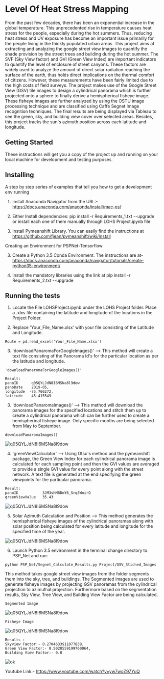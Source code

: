 # Level Of Heat Stress Mapping 

From the past few decades, there has been an exponential increase in the global temperature. This unprecedented rise in temperature causes heat stress for the people, especially during the hot summers. Thus, reducing heat stress and UV exposure has become an important issue primarily for the people living in the thickly populated urban areas. This project aims at extracting and analyzing the google street view images to quantify the shade provision by the street trees and building during the hot summer. The SVF (Sky View factor) and GVI (Green View Index) are important indicators to quantify the level of enclosure of street canyons. These factors are widely used to analyze the amount of direct solar radiation reaching the surface of the earth, thus holds direct implications on the thermal comfort of citizens. However, these measurements have been fairly limited due to the high costs of field surveys. The project makes use of the Google Street View (GSV) tile images to design a cylindrical panorama which is further projected onto a sphere to finally derive a hemispherical fisheye image. These fisheye images are further analyzed by using the OSTU image processing technique and are classified using Caffe Segnet Image recognition techniques. The final results are being displayed via Tableau to see the green, sky, and building view cover over selected areas. Besides, this project tracks the sun's azimuth position across each latitude and longitude.

## Getting Started

These instructions will get you a copy of the project up and running on your local machine for development and testing purposes. 

## Installing

A step by step series of examples that tell you how to get a development env running

1) Install Anaconda Navigator from the URL:- https://docs.anaconda.com/anaconda/install/mac-os/

2) Either Install dependencies: pip install -r Requirements_1.txt --upgrade or install each one of them manually through LOHS Project.ipynb file

3) Install Pymeanshift Library. You can easily find the instructions at https://github.com/fjean/pymeanshift/wiki/Install

Creating an Environment for PSPNet-Tensorflow

3) Create a Python 3.5 Conda Environment. The instructions are at- https://docs.anaconda.com/anaconda/navigator/tutorials/create-python35-environment/

4) Install the mandatory libraries using the link at pip install -r Requirements_2.txt --upgrade



## Running the tests

1) Locate the File LOHSProject.ipynb under the LOHS Project folder. Place a .xlxs file containing the latitude and longitude of the locations in the Project Folder.

2) Replace 'Your_File_Name.xlsx' with your file consisting of the Latitude and Longitude.

```
Route = pd.read_excel('Your_File_Name.xlsx')
```

3) 'downloadPanaromaForGoogleImages()' --> This method will create a text file consisting of the Panorama Id's for the particular location as per the latitude and longitude. 

```
'downloadPanaromaForGoogleImages()'

Result:
panoID      q05QYLJdN8I6MSNa8l9dow        
panoDate    2019-05,
longitude  -75.706272,
latitude    45.415549
```

3) 'downloadPanaromaImages()' --> This method will download the panorama images for the specified locations and stitch them up to create a cylindrical panorama which can be further used to create a hemispherical fisheye image. Only specific months are being selected from May to September.

```
downloadPanaromaImages()
```
![q05QYLJdN8I6MSNa8l9dow](https://user-images.githubusercontent.com/42692738/82768503-74cb7900-9dfd-11ea-99ff-b583670246dd.jpg)

4) 'greenViewCalculator' --> Using Otsu's method and the pymeanshift package, the Green View Index for each cylindrical panorama image is calculated for each sampling point and then the GVI values are averaged to provide a single GVI value for every point along with the street network. A text file is generated at the end specifying the green viewpoints for the particular panorama.

```
Result:
panoID           3JM3shM8DmY6_Srq3WnirQ
greenViewValue   35.43
```
![q05QYLJdN8I6MSNa8l9dow](https://user-images.githubusercontent.com/42692738/82768519-87de4900-9dfd-11ea-80e1-76449844a713.jpg)

5) Solar Azimuth Calculation and Position --> This method generates the hemispherical fisheye images of the cylindrical panoramas along with solar position being calculated for every latitude and longitude for the specified time of the year.

![q05QYLJdN8I6MSNa8l9dow](https://user-images.githubusercontent.com/42692738/82768522-9593ce80-9dfd-11ea-981c-0d9add291b87.jpg)

6) Launch Python 3.5 environment in the terminal change directory to PSP_Net and run:

```
python PSP_Net/Segnet_Calculate_Results.py Project/GSV_Stiched_Images
```

This method takes google street view images from the folder segments them into the sky, tree, and buildings. The Segmented images are used to generate fisheye images by projecting GSV panoramas from the cylindrical projection to azimuthal projection. Furthermore based on the segmentation results, Sky View, Tree View, and Building View Factor are being calculated.

```
Segmented Image
```
![q05QYLJdN8I6MSNa8l9dow](https://user-images.githubusercontent.com/42692738/82768534-ac3a2580-9dfd-11ea-9265-3f7aec5a0353.jpg)

```
Fisheye Image
```
![q05QYLJdN8I6MSNa8l9dow](https://user-images.githubusercontent.com/42692738/82768564-cb38b780-9dfd-11ea-86ee-408947838aed.jpg)


```
Results :
Skyview Factor:- 0.2704633911077838,
Green View Factor:- 0.5020559199760064,
Building View Factor:- 0.0
```



![ok](https://user-images.githubusercontent.com/42692738/82769838-4d2bdf00-9e04-11ea-85ec-1c4f8aa42cc8.gif)

Youtube Link:- https://www.youtube.com/watch?v=yw7woZ97YuQ
